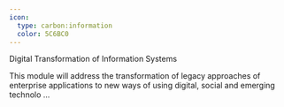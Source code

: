 ```yaml
---
icon:
  type: carbon:information
  color: 5C6BC0
---
```

Digital Transformation of Information Systems

This module will address the transformation of legacy approaches of enterprise applications to new ways of using digital, social and emerging technolo ... 
